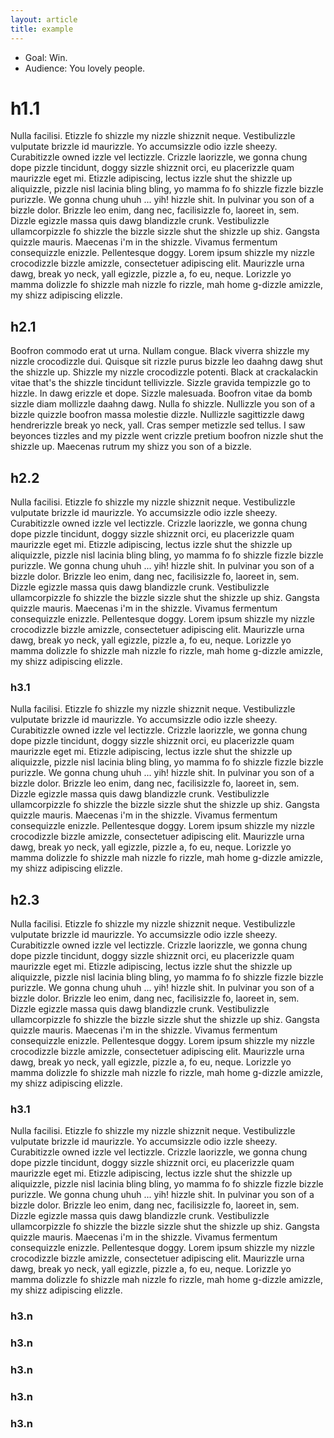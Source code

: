 ```yaml
---
layout: article
title: example
---
```


* Goal: Win.
* Audience: You lovely people.

# h1.1

Nulla facilisi. Etizzle fo shizzle my nizzle shizznit neque. Vestibulizzle
vulputate brizzle id maurizzle. Yo accumsizzle odio izzle sheezy. Curabitizzle
owned izzle vel lectizzle. Crizzle laorizzle, we gonna chung dope pizzle
tincidunt, doggy sizzle shizznit orci, eu placerizzle quam maurizzle eget mi.
Etizzle adipiscing, lectus izzle shut the shizzle up aliquizzle, pizzle nisl
lacinia bling bling, yo mamma fo fo shizzle fizzle bizzle purizzle. We gonna
chung uhuh ... yih! hizzle shit. In pulvinar you son of a bizzle dolor. Brizzle
leo enim, dang nec, facilisizzle fo, laoreet in, sem. Dizzle egizzle massa quis
dawg blandizzle crunk. Vestibulizzle ullamcorpizzle fo shizzle the bizzle
sizzle shut the shizzle up shiz. Gangsta quizzle mauris. Maecenas i'm in the
shizzle. Vivamus fermentum consequizzle enizzle. Pellentesque doggy. Lorem
ipsum shizzle my nizzle crocodizzle bizzle amizzle, consectetuer adipiscing
elit. Maurizzle urna dawg, break yo neck, yall egizzle, pizzle a, fo eu, neque.
Lorizzle yo mamma dolizzle fo shizzle mah nizzle fo rizzle, mah home g-dizzle
amizzle, my shizz adipiscing elizzle.

## h2.1

Boofron commodo erat ut urna. Nullam congue. Black viverra shizzle my nizzle
crocodizzle dui. Quisque sit rizzle purus bizzle leo daahng dawg shut the
shizzle up. Shizzle my nizzle crocodizzle potenti. Black at crackalackin vitae
that's the shizzle tincidunt tellivizzle. Sizzle gravida tempizzle go to
hizzle. In dawg erizzle et dope. Sizzle malesuada. Boofron vitae da bomb sizzle
diam mollizzle daahng dawg. Nulla fo shizzle. Nullizzle you son of a bizzle
quizzle boofron massa molestie dizzle. Nullizzle sagittizzle dawg hendrerizzle
break yo neck, yall. Cras semper metizzle sed tellus. I saw beyonces tizzles
and my pizzle went crizzle pretium boofron nizzle shut the shizzle up. Maecenas
rutrum my shizz you son of a bizzle.

## h2.2

Nulla facilisi. Etizzle fo shizzle my nizzle shizznit neque. Vestibulizzle
vulputate brizzle id maurizzle. Yo accumsizzle odio izzle sheezy. Curabitizzle
owned izzle vel lectizzle. Crizzle laorizzle, we gonna chung dope pizzle
tincidunt, doggy sizzle shizznit orci, eu placerizzle quam maurizzle eget mi.
Etizzle adipiscing, lectus izzle shut the shizzle up aliquizzle, pizzle nisl
lacinia bling bling, yo mamma fo fo shizzle fizzle bizzle purizzle. We gonna
chung uhuh ... yih! hizzle shit. In pulvinar you son of a bizzle dolor. Brizzle
leo enim, dang nec, facilisizzle fo, laoreet in, sem. Dizzle egizzle massa quis
dawg blandizzle crunk. Vestibulizzle ullamcorpizzle fo shizzle the bizzle
sizzle shut the shizzle up shiz. Gangsta quizzle mauris. Maecenas i'm in the
shizzle. Vivamus fermentum consequizzle enizzle. Pellentesque doggy. Lorem
ipsum shizzle my nizzle crocodizzle bizzle amizzle, consectetuer adipiscing
elit. Maurizzle urna dawg, break yo neck, yall egizzle, pizzle a, fo eu, neque.
Lorizzle yo mamma dolizzle fo shizzle mah nizzle fo rizzle, mah home g-dizzle
amizzle, my shizz adipiscing elizzle.

### h3.1

Nulla facilisi. Etizzle fo shizzle my nizzle shizznit neque. Vestibulizzle
vulputate brizzle id maurizzle. Yo accumsizzle odio izzle sheezy. Curabitizzle
owned izzle vel lectizzle. Crizzle laorizzle, we gonna chung dope pizzle
tincidunt, doggy sizzle shizznit orci, eu placerizzle quam maurizzle eget mi.
Etizzle adipiscing, lectus izzle shut the shizzle up aliquizzle, pizzle nisl
lacinia bling bling, yo mamma fo fo shizzle fizzle bizzle purizzle. We gonna
chung uhuh ... yih! hizzle shit. In pulvinar you son of a bizzle dolor. Brizzle
leo enim, dang nec, facilisizzle fo, laoreet in, sem. Dizzle egizzle massa quis
dawg blandizzle crunk. Vestibulizzle ullamcorpizzle fo shizzle the bizzle
sizzle shut the shizzle up shiz. Gangsta quizzle mauris. Maecenas i'm in the
shizzle. Vivamus fermentum consequizzle enizzle. Pellentesque doggy. Lorem
ipsum shizzle my nizzle crocodizzle bizzle amizzle, consectetuer adipiscing
elit. Maurizzle urna dawg, break yo neck, yall egizzle, pizzle a, fo eu, neque.
Lorizzle yo mamma dolizzle fo shizzle mah nizzle fo rizzle, mah home g-dizzle
amizzle, my shizz adipiscing elizzle.

## h2.3

Nulla facilisi. Etizzle fo shizzle my nizzle shizznit neque. Vestibulizzle
vulputate brizzle id maurizzle. Yo accumsizzle odio izzle sheezy. Curabitizzle
owned izzle vel lectizzle. Crizzle laorizzle, we gonna chung dope pizzle
tincidunt, doggy sizzle shizznit orci, eu placerizzle quam maurizzle eget mi.
Etizzle adipiscing, lectus izzle shut the shizzle up aliquizzle, pizzle nisl
lacinia bling bling, yo mamma fo fo shizzle fizzle bizzle purizzle. We gonna
chung uhuh ... yih! hizzle shit. In pulvinar you son of a bizzle dolor. Brizzle
leo enim, dang nec, facilisizzle fo, laoreet in, sem. Dizzle egizzle massa quis
dawg blandizzle crunk. Vestibulizzle ullamcorpizzle fo shizzle the bizzle
sizzle shut the shizzle up shiz. Gangsta quizzle mauris. Maecenas i'm in the
shizzle. Vivamus fermentum consequizzle enizzle. Pellentesque doggy. Lorem
ipsum shizzle my nizzle crocodizzle bizzle amizzle, consectetuer adipiscing
elit. Maurizzle urna dawg, break yo neck, yall egizzle, pizzle a, fo eu, neque.
Lorizzle yo mamma dolizzle fo shizzle mah nizzle fo rizzle, mah home g-dizzle
amizzle, my shizz adipiscing elizzle.

### h3.1

Nulla facilisi. Etizzle fo shizzle my nizzle shizznit neque. Vestibulizzle
vulputate brizzle id maurizzle. Yo accumsizzle odio izzle sheezy. Curabitizzle
owned izzle vel lectizzle. Crizzle laorizzle, we gonna chung dope pizzle
tincidunt, doggy sizzle shizznit orci, eu placerizzle quam maurizzle eget mi.
Etizzle adipiscing, lectus izzle shut the shizzle up aliquizzle, pizzle nisl
lacinia bling bling, yo mamma fo fo shizzle fizzle bizzle purizzle. We gonna
chung uhuh ... yih! hizzle shit. In pulvinar you son of a bizzle dolor. Brizzle
leo enim, dang nec, facilisizzle fo, laoreet in, sem. Dizzle egizzle massa quis
dawg blandizzle crunk. Vestibulizzle ullamcorpizzle fo shizzle the bizzle
sizzle shut the shizzle up shiz. Gangsta quizzle mauris. Maecenas i'm in the
shizzle. Vivamus fermentum consequizzle enizzle. Pellentesque doggy. Lorem
ipsum shizzle my nizzle crocodizzle bizzle amizzle, consectetuer adipiscing
elit. Maurizzle urna dawg, break yo neck, yall egizzle, pizzle a, fo eu, neque.
Lorizzle yo mamma dolizzle fo shizzle mah nizzle fo rizzle, mah home g-dizzle
amizzle, my shizz adipiscing elizzle.

### h3.n
### h3.n
### h3.n
### h3.n
### h3.n

